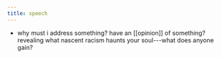 ```yaml
---
title: speech
---
```


- why must i address something? have an [[opinion]] of something?
  revealing what nascent racism haunts your soul---what does anyone gain?